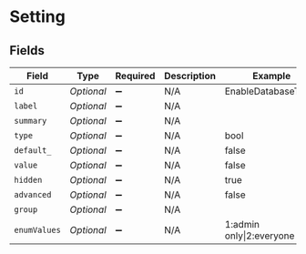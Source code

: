 # Setting


## Fields

| Field                   | Type                    | Required                | Description             | Example                 |
| ----------------------- | ----------------------- | ----------------------- | ----------------------- | ----------------------- |
| `id`                    | *Optional<String>*      | :heavy_minus_sign:      | N/A                     | EnableDatabaseTrace     |
| `label`                 | *Optional<String>*      | :heavy_minus_sign:      | N/A                     |                         |
| `summary`               | *Optional<String>*      | :heavy_minus_sign:      | N/A                     |                         |
| `type`                  | *Optional<String>*      | :heavy_minus_sign:      | N/A                     | bool                    |
| `default_`              | *Optional<Boolean>*     | :heavy_minus_sign:      | N/A                     | false                   |
| `value`                 | *Optional<Boolean>*     | :heavy_minus_sign:      | N/A                     | false                   |
| `hidden`                | *Optional<Boolean>*     | :heavy_minus_sign:      | N/A                     | true                    |
| `advanced`              | *Optional<Boolean>*     | :heavy_minus_sign:      | N/A                     | false                   |
| `group`                 | *Optional<String>*      | :heavy_minus_sign:      | N/A                     |                         |
| `enumValues`            | *Optional<String>*      | :heavy_minus_sign:      | N/A                     | 1:admin only\|2:everyone |
